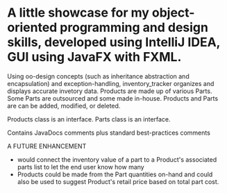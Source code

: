 #  A little showcase for my object-oriented programming and design skills, developed using IntelliJ IDEA, GUI using JavaFX with FXML. 
Using oo-design concepts (such as inheritance abstraction and encapsulation) and exception-handling, inventory_tracker organizes and displays accurate invetory data. Products are made up of various Parts. Some Parts are outsourced and some made in-house. Products and Parts are can be added, modified, or deleted.

Products class is an interface.
Parts class is an interface.

Contains JavaDocs comments plus standard best-practices comments

A FUTURE ENHANCEMENT
 * would connect the inventory value of a part to a Product's associated parts list to let the end user know how many
 * Products could be made from the Part quantities on-hand and could also be used to suggest Product's retail price based on total part cost.
